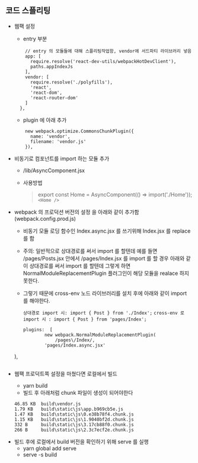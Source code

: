 ## 코드 스플리팅

-   웹팩 설정

    -   entry 부분

    ```entry: {
        // entry 의 모듈들에 대해 스플리팅작업함, vendor에 서드파티 라이브러리 넣음
        app: [
          require.resolve('react-dev-utils/webpackHotDevClient'),
          paths.appIndexJs
        ],
        vendor: [
          require.resolve('./polyfills'),
          'react',
          'react-dom',
          'react-router-dom'
        ]
      },
    ```

    -   plugin 에 아래 추가

    ```plugins: [
        new webpack.optimize.CommonsChunkPlugin({
          name: 'vendor',
          filename: 'vendor.js'
        }),
    ```

-   비동기로 컴포넌트를 import 하는 모듈 추가

    -   /lib/AsyncComponent.jsx
    -   사용방법

        > export const Home = AsyncComponent(() => import('./Home'));
        > `<Home />`

*   webpack 의 프로덕션 버전의 설정 을 아래와 같이 추가함(webpack.config.prod.js)

    -   비동기 모듈 로딩 함수인 Index.async.jsx 를 쓰기위해 Index.jsx 를 replace 를 함
    -   주의: 일반적으로 상대경로를 써서 import 를 할텐데 예를 들면 /pages/Posts.jsx 안에서 /pages/Index.jsx 를 import 를 할 경우 아래와 같이 상대경로를 써서 import 를 할텐데 그렇게 하면 NormalModuleReplacementPlugin 플러그인이 해당 모듈을 realace 하지 못한다.
    -   그렇기 때문에 cross-env 노드 라이브러리를 설치 후에 아래와 같이 import 를 해야한다.

        `상대경로 import 시: import { Post } from './Index';`
        `cross-env 로 import 시 : import { Post } from 'pages/Index';`

	    ```
	    plugins:  [
    			new webpack.NormalModuleReplacementPlugin(
    				/pages\/Index/,
    		    'pages/Index.async.jsx'
      ),
    ```

-   웹팩 프로덕트쪽 설정을 마쳤다면 로컬에서 빌드

    -   yarn build
    -   빌드 후 아래처럼 chunk 파일이 생성이 되어야한다

    ```
    46.85 KB  build\vendor.js
    1.79 KB   build\static\js\app.b969cb5e.js
    1.47 KB   build\static\js\0.e38b78f4.chunk.js
    1.15 KB   build\static\js\1.9040bf2d.chunk.js
    332 B     build\static\js\3.17cb88f0.chunk.js
    266 B     build\static\js\2.3c7ecf2e.chunk.js
    ```

*   빌드 후에 로컬에서 build 버전을 확인하기 위해 serve 를 실행
    -   yarn global add serve
    -   serve -s build
